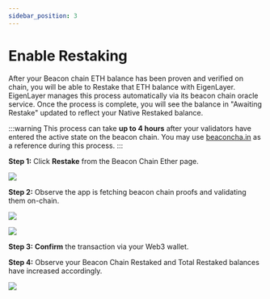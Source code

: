 ```yaml
---
sidebar_position: 3
---
```


# Enable Restaking

After your Beacon chain ETH balance has been proven and verified on chain, you will be able to Restake that ETH balance with EigenLayer. EigenLayer manages this process automatically via its beacon chain oracle service. Once the process is complete, you will see the balance in "Awaiting Restake" updated to reflect your Native Restaked balance.

:::warning
This process can take **up to 4 hours** after your validators have entered the active state on the beacon chain. You may use [beaconcha.in](https://beaconcha.in) as a reference during this process.
:::

**Step 1:** Click **Restake** from the Beacon Chain Ether page.

![](/img/restake-guides/enable-restake-1.png)

**Step 2:** Observe the app is fetching beacon chain proofs and validating them on-chain.

![](/img/googleusercontentbackup/TEQS3Nkjxf9NYe382VZ4UqYatO1r0QAtYvLYVmDavOhl7KkD-xyVamKulgxXVIFPe96u0VCs-gVbQ2UR7Oh-ZuktcHYP0Gfozqq2ZRFEpLhct9GXssVXf5ZZui9MmEKubqwekKrg2mPU9wZrDf8ZzPU.png)

![](/img/restake-guides/enable-restake-2.png)

**Step 3:** **Confirm** the transaction via your Web3 wallet.

**Step 4:** Observe your Beacon Chain Restaked and Total Restaked balances have increased accordingly.

![](/img/restake-guides/enable-restake-3.png)
